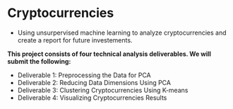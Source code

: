 # Cryptocurrencies
- Using unsurpervised machine learning to analyze cryptocurrencies and create a report for future investements.

**This project consists of four technical analysis deliverables. We will submit the following:**

- Deliverable 1: Preprocessing the Data for PCA
- Deliverable 2: Reducing Data Dimensions Using PCA
- Deliverable 3: Clustering Cryptocurrencies Using K-means
- Deliverable 4: Visualizing Cryptocurrencies Results
